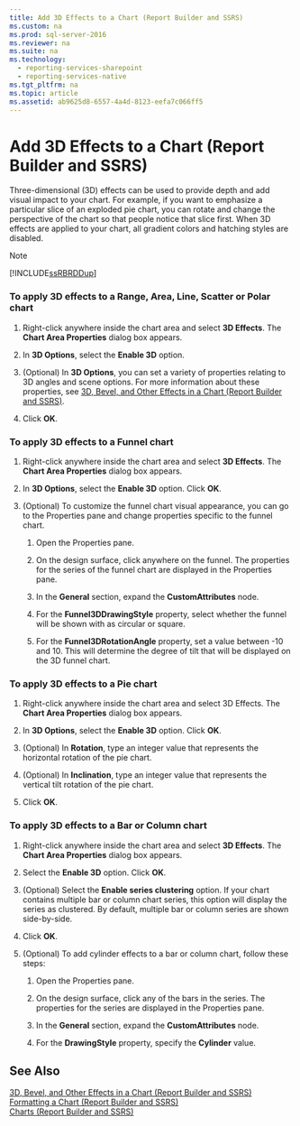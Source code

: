```yaml
---
title: Add 3D Effects to a Chart (Report Builder and SSRS)
ms.custom: na
ms.prod: sql-server-2016
ms.reviewer: na
ms.suite: na
ms.technology: 
  - reporting-services-sharepoint
  - reporting-services-native
ms.tgt_pltfrm: na
ms.topic: article
ms.assetid: ab9625d8-6557-4a4d-8123-eefa7c066ff5
---
```

# Add 3D Effects to a Chart (Report Builder and SSRS)
  Three\-dimensional \(3D\) effects can be used to provide depth and add visual impact to your chart. For example, if you want to emphasize a particular slice of an exploded pie chart, you can rotate and change the perspective of the chart so that people notice that slice first. When 3D effects are applied to your chart, all gradient colors and hatching styles are disabled.  
  
> [!NOTE]  
>  [!INCLUDE[ssRBRDDup](../../Token/Other/ssRBRDDup_md.md)]  
  
### To apply 3D effects to a Range, Area, Line, Scatter or Polar chart  
  
1.  Right\-click anywhere inside the chart area and select **3D Effects**. The **Chart Area Properties** dialog box appears.  
  
2.  In **3D Options**, select the **Enable 3D** option.  
  
3.  \(Optional\) In **3D Options**, you can set a variety of properties relating to 3D angles and scene options. For more information about these properties, see [3D, Bevel, and Other Effects in a Chart &#40;Report Builder and SSRS&#41;](../../Topics/TopicNameContainA/3D,-Bevel,-and-Other-Effects-in-a-Chart--Report-Builder-and-SSRS-.md).  
  
4.  Click **OK**.  
  
### To apply 3D effects to a Funnel chart  
  
1.  Right\-click anywhere inside the chart area and select **3D Effects**. The **Chart Area Properties** dialog box appears.  
  
2.  In **3D Options**, select the **Enable 3D** option. Click **OK**.  
  
3.  \(Optional\) To customize the funnel chart visual appearance, you can go to the Properties pane and change properties specific to the funnel chart.  
  
    1.  Open the Properties pane.  
  
    2.  On the design surface, click anywhere on the funnel. The properties for the series of the funnel chart are displayed in the Properties pane.  
  
    3.  In the **General** section, expand the **CustomAttributes** node.  
  
    4.  For the **Funnel3DDrawingStyle** property, select whether the funnel will be shown with as circular or square.  
  
    5.  For the **Funnel3DRotationAngle** property, set a value between \-10 and 10. This will determine the degree of tilt that will be displayed on the 3D funnel chart.  
  
### To apply 3D effects to a Pie chart  
  
1.  Right\-click anywhere inside the chart area and select 3D Effects. The **Chart Area Properties** dialog box appears.  
  
2.  In **3D Options**, select the **Enable 3D** option. Click **OK**.  
  
3.  \(Optional\) In **Rotation**, type an integer value that represents the horizontal rotation of the pie chart.  
  
4.  \(Optional\) In **Inclination**, type an integer value that represents the vertical tilt rotation of the pie chart.  
  
5.  Click **OK**.  
  
### To apply 3D effects to a Bar or Column chart  
  
1.  Right\-click anywhere inside the chart area and select **3D Effects**. The **Chart Area Properties** dialog box appears.  
  
2.  Select the **Enable 3D** option. Click **OK**.  
  
3.  \(Optional\) Select the **Enable series clustering** option. If your chart contains multiple bar or column chart series, this option will display the series as clustered. By default, multiple bar or column series are shown side\-by\-side.  
  
4.  Click **OK**.  
  
5.  \(Optional\) To add cylinder effects to a bar or column chart, follow these steps:  
  
    1.  Open the Properties pane.  
  
    2.  On the design surface, click any of the bars in the series. The properties for the series are displayed in the Properties pane.  
  
    3.  In the **General** section, expand the **CustomAttributes** node.  
  
    4.  For the **DrawingStyle** property, specify the **Cylinder** value.  
  
## See Also  
 [3D, Bevel, and Other Effects in a Chart &#40;Report Builder and SSRS&#41;](../../Topics/TopicNameContainA/3D,-Bevel,-and-Other-Effects-in-a-Chart--Report-Builder-and-SSRS-.md)   
 [Formatting a Chart &#40;Report Builder and SSRS&#41;](../../Topics/TopicNameContainA/Formatting-a-Chart--Report-Builder-and-SSRS-.md)   
 [Charts &#40;Report Builder and SSRS&#41;](../../Topics/TopicNameNotContainA/Charts--Report-Builder-and-SSRS-.md)  
  
  